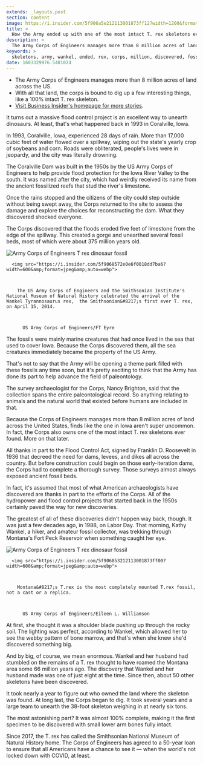 ```yaml
--- 
extends: _layouts.post 
section: content 
image: https://i.insider.com/5f906a5e212113001873ff12?width=1200&format=jpeg 
title: > 
  How the Army ended up with one of the most intact T. rex skeletons ever found 
description: > 
  The Army Corps of Engineers manages more than 8 million acres of land across the US.With all that land, the corps is bound to dig up a few interesting things, like a 100% intact T. rex skeleton.The Corps discovered that the floods eroded five feet of limestone from the edge of the spillway.Because the Corps discovered them, all the sea creatures immediately became the property of the US Army.US Army Corps of Engineers/Eileen L. WilliamsonAt first, she thought it was a shoulder blade pushing up through the rocky soil. 
keywords: > 
  skeletons, army, wankel, ended, rex, corps, million, discovered, fossil, intact, iowa, engineers, land 
date: 1603329976.5481024 
--- 
```

<div><ul class="summary-list">
<li>The Army Corps of Engineers manages more than 8 million acres of land across the US.</li>
<li>With all that land, the corps is bound to dig up a few interesting things, like a 100% intact T. rex skeleton.</li>
<li><a href="https://www.businessinsider.com/?hprecirc-bullet">Visit Business Insider's homepage for more stories</a>.</li>
</ul>
<p id="gpt-post-defense_contributor-mobile_in_post_ad-fluid-1" class="ad ad-wrapper fluid in-post only-mobile"></p>

<p id="gpt-post-defense_contributor-desktop_in_post_ad-fluid-1" class="ad ad-wrapper fluid in-post only-desktop"></p>
<p>It turns out a massive flood control project is an excellent way to unearth dinosaurs. At least, that's what happened back in 1993 in Coralville, Iowa.</p><p>In 1993, Coralville, Iowa, experienced 28 days of rain. More than 17,000 cubic feet of water flowed over a spillway, wiping out the state's yearly crop of soybeans and corn. Roads were obliterated, people's lives were in jeopardy, and the city was literally drowning.</p><p>The Coralville Dam was built in the 1950s by the US Army Corps of Engineers to help provide flood protection for the Iowa River Valley to the south. It was named after the city, which had weirdly received its name from the ancient fossilized reefs that stud the river's limestone.</p><p>Once the rains stopped and the citizens of the city could step outside without being swept away, the Corps returned to the site to assess the damage and explore the choices for reconstructing the dam. What they discovered shocked everyone.</p>
<p id="gpt-post-defense_contributor-mobile_in_post_ad-fluid-2" class="ad ad-wrapper fluid in-post only-mobile"></p>

<p id="gpt-post-defense_contributor-desktop_in_post_ad-fluid-2" class="ad ad-wrapper fluid in-post only-desktop"></p>
<p>The Corps discovered that the floods eroded five feet of limestone from the edge of the spillway. This created a gorge and unearthed several fossil beds, most of which were about 375 million years old.</p><p>
      <img class="lazy-image " src="" alt="Army Corps of Engineers T rex dinosaur fossil">
    
    
      <img src="https://i.insider.com/5f9068572e0e6f0018dd7ba6?width=600&amp;format=jpeg&amp;auto=webp">
    
    
    
        The US Army Corps of Engineers and the Smithsonian Institute's National Museum of Natural History celebrated the arrival of the Wankel Tyrannosaurus rex,  the Smithsonian&#8217;s first ever T. rex, on April 15, 2014.
      

        
          US Army Corps of Engineers/FT Eyre
        
    
</p><p>The fossils were mainly marine creatures that had once lived in the sea that used to cover Iowa. Because the Corps discovered them, all the sea creatures immediately became the property of the US Army.</p><p>That's not to say that the Army will be opening a theme park filled with these fossils any time soon, but it's pretty exciting to think that the Army has done its part to help advance the field of paleontology.</p><p>The survey archaeologist for the Corps, Nancy Brighton, said that the collection spans the entire paleontological record. So anything relating to animals and the natural world that existed before humans are included in that.</p>
<p id="gpt-post-defense_contributor-mobile_in_post_ad-fluid-3" class="ad ad-wrapper fluid in-post only-mobile"></p>

<p id="gpt-post-defense_contributor-desktop_in_post_ad-fluid-3" class="ad ad-wrapper fluid in-post only-desktop"></p>
<p>Because the Corps of Engineers manages more than 8 million acres of land across the United States, finds like the one in Iowa aren't super uncommon. In fact, the Corps also owns one of the most intact T. rex skeletons ever found. More on that later.</p><p>All thanks in part to the Flood Control Act, signed by Franklin D. Roosevelt in 1936 that decreed the need for dams, levees, and dikes all across the country. But before construction could begin on those early-iteration dams, the Corps had to complete a thorough survey. Those surveys almost always exposed ancient fossil beds.</p><p>In fact, it's assumed that most of what American archaeologists have discovered are thanks in part to the efforts of the Corps. All of the hydropower and flood control projects that started back in the 1950s certainly paved the way for new discoveries.</p><p>The greatest of all of these discoveries didn't happen way back, though. It was just a few decades ago, in 1988, on Labor Day. That morning, Kathy Wankel, a hiker, and amateur fossil collector, was trekking through Montana's Fort Peck Reservoir when something caught her eye.</p><p>
      <img class="lazy-image " src="" alt="Army Corps of Engineers T rex dinosaur fossil">
    
    
      <img src="https://i.insider.com/5f906853212113001873ff00?width=600&amp;format=jpeg&amp;auto=webp">
    
    
    
        Montana&#8217;s T.rex is the most completely mounted T.rex fossil, not a cast or a replica.
      

        
          US Army Corps of Engineers/Eileen L. Williamson
        
    
</p><p>At first, she thought it was a shoulder blade pushing up through the rocky soil. The lighting was perfect, according to Wankel, which allowed her to see the webby pattern of bone marrow, and that's when she knew she'd discovered something big.</p>
<p id="gpt-post-defense_contributor-mobile_in_post_ad-fluid-4" class="ad ad-wrapper fluid in-post only-mobile"></p>

<p id="gpt-post-defense_contributor-desktop_in_post_ad-fluid-4" class="ad ad-wrapper fluid in-post only-desktop"></p>
<p>And by big, of course, we mean enormous. Wankel and her husband had stumbled on the remains of a T. rex thought to have roamed the Montana area some 66 million years ago. The discovery that Wankel and her husband made was one of just eight at the time. Since then, about 50 other skeletons have been discovered.</p><p>It took nearly a year to figure out who owned the land where the skeleton was found. At long last, the Corps began to dig. It took several years and a large team to unearth the 38-foot skeleton weighing in at nearly six tons.</p><p>The most astonishing part? It was almost 100% complete, making it the first specimen to be discovered with small lower arm bones fully intact.</p><p>Since 2017, the T. rex has called the Smithsonian National Museum of Natural History home. The Corps of Engineers has agreed to a 50-year loan to ensure that all Americans have a chance to see it &#8212; when the world's not locked down with COVID, at least.</p>
                  </div>